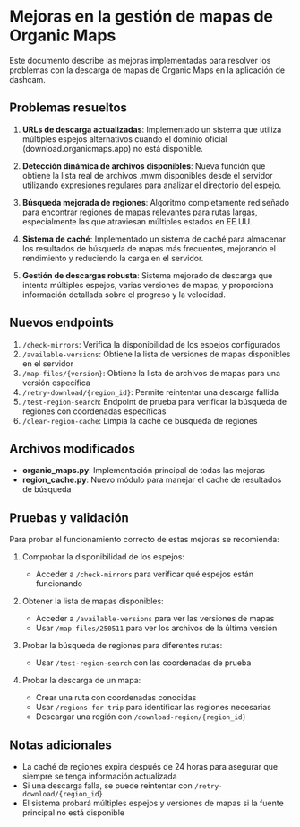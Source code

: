 # Mejoras en la gestión de mapas de Organic Maps

Este documento describe las mejoras implementadas para resolver los problemas con la descarga de mapas de Organic Maps en la aplicación de dashcam.

## Problemas resueltos

1. **URLs de descarga actualizadas**: Implementado un sistema que utiliza múltiples espejos alternativos cuando el dominio oficial (download.organicmaps.app) no está disponible.

2. **Detección dinámica de archivos disponibles**: Nueva función que obtiene la lista real de archivos .mwm disponibles desde el servidor utilizando expresiones regulares para analizar el directorio del espejo.

3. **Búsqueda mejorada de regiones**: Algoritmo completamente rediseñado para encontrar regiones de mapas relevantes para rutas largas, especialmente las que atraviesan múltiples estados en EE.UU.

4. **Sistema de caché**: Implementado un sistema de caché para almacenar los resultados de búsqueda de mapas más frecuentes, mejorando el rendimiento y reduciendo la carga en el servidor.

5. **Gestión de descargas robusta**: Sistema mejorado de descarga que intenta múltiples espejos, varias versiones de mapas, y proporciona información detallada sobre el progreso y la velocidad.

## Nuevos endpoints

1. `/check-mirrors`: Verifica la disponibilidad de los espejos configurados
2. `/available-versions`: Obtiene la lista de versiones de mapas disponibles en el servidor
3. `/map-files/{version}`: Obtiene la lista de archivos de mapas para una versión específica
4. `/retry-download/{region_id}`: Permite reintentar una descarga fallida
5. `/test-region-search`: Endpoint de prueba para verificar la búsqueda de regiones con coordenadas específicas
6. `/clear-region-cache`: Limpia la caché de búsqueda de regiones

## Archivos modificados

- **organic_maps.py**: Implementación principal de todas las mejoras
- **region_cache.py**: Nuevo módulo para manejar el caché de resultados de búsqueda

## Pruebas y validación

Para probar el funcionamiento correcto de estas mejoras se recomienda:

1. Comprobar la disponibilidad de los espejos:
   - Acceder a `/check-mirrors` para verificar qué espejos están funcionando

2. Obtener la lista de mapas disponibles:
   - Acceder a `/available-versions` para ver las versiones de mapas
   - Usar `/map-files/250511` para ver los archivos de la última versión

3. Probar la búsqueda de regiones para diferentes rutas:
   - Usar `/test-region-search` con las coordenadas de prueba

4. Probar la descarga de un mapa:
   - Crear una ruta con coordenadas conocidas
   - Usar `/regions-for-trip` para identificar las regiones necesarias
   - Descargar una región con `/download-region/{region_id}`

## Notas adicionales

- La caché de regiones expira después de 24 horas para asegurar que siempre se tenga información actualizada
- Si una descarga falla, se puede reintentar con `/retry-download/{region_id}`
- El sistema probará múltiples espejos y versiones de mapas si la fuente principal no está disponible

